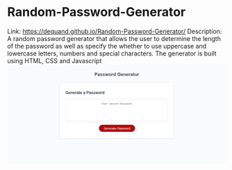 # Random-Password-Generator
Link: https://dequand.github.io/Random-Password-Generator/ 
Description: A random password generator that allows the user to determine the length of the password as well as specify the whether to use uppercase and lowercase letters, numbers and special characters.
The generator is built using HTML, CSS and Javascript
![image](Password_Generator.png)
